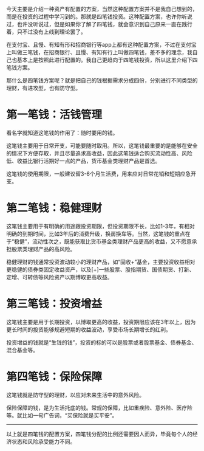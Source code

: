 今天主要是介绍一种资产有配置的方案，当然这种配置方案并不是我自己想到的，而是在投资的过程中学习到的。那就是四笔钱投资。这种配置方案，也许你听说过，也许没听说过，但是如果你了解了四笔钱，就会意识到自己原来一直在践行着，只不过没有上线到理论罢了。

在支付宝、且慢、有知有形和招商银行等app上都有这种配置方案，不过在支付宝上叫做三笔钱，在招商银行、且慢、有知有行上叫做四笔钱，差不多的理念，我自己也基本上是按照此进行配置的。我自己更趋向于四笔钱投资，所以这里介绍下四笔钱方案。

那什么是四笔钱方案呢？就是把自己的钱根据需求分成四份，分别进行不同类型的理财，有进攻型，也有防守型。

# 第一笔钱：活钱管理

看名字就知道这笔钱的作用了：随时要用的钱。

这笔钱主要用于日常开支，可能要随时取用。所以，这笔钱最重要的是能够在安全的情况下方便存取，并且尽量追求高收益，因此这笔钱适合购买流动性高、风险低、收益比银行活期好一点的产品，货币基金类理财产品是首选。

这笔钱的使用期限，一般建议留3-6个月生活费，用来应对日常花销和短期应急开支。

# 第二笔钱：稳健理财

这笔钱主要用于有明确的用途跟投资期限，但投资期限不长，比如1-3年，有相对明确的到期时间，比如3年后的消费升级，换房换车等。当然，这笔钱的重点在于“稳健”，流动性次之，既能获取比货币基金类理财产品更高的收益，又不愿意承担股票类理财产品的高风险。

稳健理财的钱通常投资波动较小的理财产品，如“固收+”基金，主要投资收益相对更稳健的债券类固定收益资产，以及[+]一些股票、股指期货、国债期货、打新、定增、可转债等风险资产以期博取更高收益。

# 第三笔钱：投资增益

这笔钱主要是用于长期投资，以博取更高的收益，投资期限应该在3年以上，因为更长时间的投资能够规避短期的收益波动，享受市场长期增长的红利。

投资增益的钱就是“生钱的钱”，投资的标的可以是股票或者股票基金、债券基金、混合基金等。

# 第四笔钱：保险保障

这笔钱就是防守型的理财，以应对未来生活中的意外风险。

保险保障的钱，是为生活托底的钱。常规的保障，比如重疾险、意外险、医疗险等。就比如一句广告词，“买保险就是买平安”。

---

以上就是四笔钱的配置方案，四笔钱分配的比例还需要因人而异，毕竟每个人的经济状态和风险承受能力不同。
